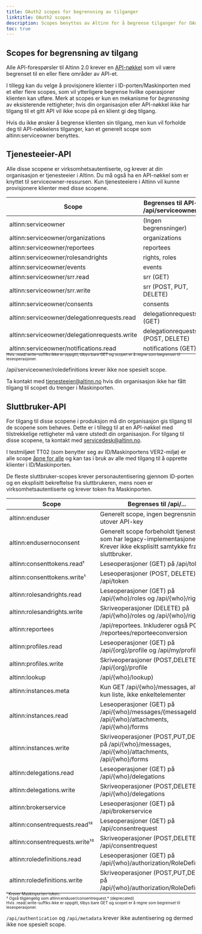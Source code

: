 ```yaml
---
title: OAuth2 scopes for begrensning av tilganger
linktitle: OAuth2 scopes
description: Scopes benyttes av Altinn for å begrense tilganger for OAuth2-klienter.
toc: true
---
```


## Scopes for begrensning av tilgang

Alle API-forespørsler til Altinn 2.0 krever en [API-nøkkel](https://digdir.apps.altinn.no/digdir/be-om-api-nokkel/) som vil være begrenset til en eller flere områder av API-et. 

I tillegg kan du velge å provisjonere klienter i ID-porten/Maskinporten med et eller flere scopes, som vil ytterligere begrense hvilke operasjoner klienten kan utføre.
Merk at scopes er kun en mekanisme for _begrensning_ av eksisterende rettigheter; hvis din organisasjon eller API-nøkkel
ikke har tilgang til et gitt API vil ikke scope på en klient gi deg tilgang.

Hvis du ikke ønsker å begrense klienten sin tilgang, men kun vil forholde deg til API-nøkkelens tilganger, kan et generelt scope som altinn:serviceowner benyttes.

## Tjenesteeier-API

Alle disse scopene er virksomhetsautentiserte, og krever at din organisasjon er tjenesteeier i Altinn.
Du må også ha en API-nøkkel som er knyttet til serviceowner-ressursen. Kun tjenesteeiere i Altinn vil kunne provisjonere klienter med disse scopene. 

| Scope                                        | Begrenses til API-et /api/serviceowner/... |
| -------------------------------------------- | ------------------------------------------ |
| altinn:serviceowner                          | (Ingen begrensninger)                      |
| altinn:serviceowner/organizations            | organizations                              |
| altinn:serviceowner/reportees                | reportees                                  |
| altinn:serviceowner/rolesandrights           | rights, roles                              |
| altinn:serviceowner/events                   | events                                     |
| altinn:serviceowner/srr.read                 | srr (GET)                                  |
| altinn:serviceowner/srr.write                | srr (POST, PUT, DELETE)                    |
| altinn:serviceowner/consents                 | consents                                   |
| altinn:serviceowner/delegationrequests.read  | delegationrequests (GET)                   |
| altinn:serviceowner/delegationrequests.write | delegationrequests (POST, DELETE)          |
| altinn:serviceowner/notifications.read       | notifications (GET)                        |

<p style="font-size: 74%; margin-top: -2em;">
Hvis .read/.write-suffiks ikke er oppgitt, tilbys bare GET og scopet er å regne som begrenset til leseoperasjoner.

/api/serviceowner/roledefinitions krever ikke noe spesielt scope.
</p>

Ta kontakt med [tjenesteeier@altinn.no](mailto:tjenesteeier@altinn.no?subject=Tilgang%20til%20tjenesteierscope%20i%20Maskinporten)
hvis din organisasjon ikke har fått tilgang til scopet du trenger i Maskinporten.

## Sluttbruker-API

For tilgang til disse scopene i produksjon må din organisasjon gis tilgang til de scopene som behøves. Dette er i tillegg til at en API-nøkkel med 
tilstrekkelige rettigheter må være utstedt din organisasjon. For tilgang til disse scopene, ta kontakt med servicedesk@altinn.no.

I testmiljøet TT02 (som benytter seg av ID/Maskinportens VER2-miljø) er alle scope [åpne for alle](https://difi.github.io/felleslosninger/oidc_api_admin_maskinporten.html#whitelisting-av-tilgang) og
kan tas i bruk av alle med tilgang til å opprette klienter i ID/Maskinporten.

De fleste sluttbruker-scopes krever personautentisering gjennom ID-porten og en eksplisitt bekreftelse fra sluttbrukeren,
mens noen er virksomhetsautentiserte og krever token fra Maskinporten.

| Scope                                         | Begrenses til /api/...       
| --------------------------------------------- | ----------------------------- 
| altinn:enduser                                |Generelt scope, ingen begrensninger utover API-key
| altinn:endusernoconsent                       |Generelt scope forbeholdt tjenesteeiere som har legacy-implementasjoner. Krever ikke eksplisitt samtykke fra sluttbruker.
| altinn:consenttokens.read¹                    |Leseoperasjoner (GET) på /api/token
| altinn:consenttokens.write¹                   |Leseoperasjoner (POST, DELETE) på /api/token
| altinn:rolesandrights.read                    |Leseoperasjoner (GET) på /api/{who}/roles og /api/{who}/rights
| altinn:rolesandrights.write                   |Skriveoperasjoner (DELETE) på /api/{who}/roles og /api/{who}/rights
| altinn:reportees                              |/api/reportees. Inkluderer også POST /reportees/reporteeconversion
| altinn:profiles.read                          |Leseoperasjoner (GET) på /api/{org}/profile og /api/my/profile
| altinn:profiles.write                         |Skriveoperasjoner (POST,DELETE) på /api/{org}/profile
| altinn:lookup                                 |/api/{who}/lookup)
| altinn:instances.meta                         |Kun GET /api/{who}/messages, altså kun liste, ikke enkeltelementer
| altinn:instances.read                         |Leseoperasjoner (GET) på /api/{who}/messages/{messageId}, /api/{who}/attachments, /api/{who}/forms
| altinn:instances.write                        |Skriveoperasjoner (POST,PUT,DELETE) på /api/{who}/messages, /api/{who}/attachments, /api/{who}/forms
| altinn:delegations.read                       |Leseoperasjoner (GET) på /api/{who}/delegations
| altinn:delegations.write                      |Skriveoperasjoner (POST,DELETE) på /api/{who}/delegations
| altinn:brokerservice                          |Leseoperasjoner (GET) på /api/brokerservice
| altinn:consentrequests.read¹²                 |Leseoperasjoner (GET) på /api/consentrequest 
| altinn:consentrequests.write¹²                |Skriveoperasjoner (POST,DELETE) på /api/consentrequest
| altinn:roledefinitions.read                   |Leseoperasjoner (GET) på /api/{who}/authorization/RoleDefinitions
| altinn:roledefinitions.write                  |Skriveoperasjoner (POST,PUT,DELETE) på /api/{who}/authorization/RoleDefinitions

<p style="font-size: 74%; margin-top: -2em;">
¹ Krever Maskinporten-token.<br>
² Også tilgjengelig som altinn:enduser/consentrequest.* (deprecated)<br>
Hvis .read/.write-suffiks ikke er oppgitt, tilbys bare GET og scopet er å regne som begrenset til leseoperasjoner.
</p>

`/api/authentication` og `/api/metadata` krever ikke autentisering og dermed ikke noe spesielt scope. 

